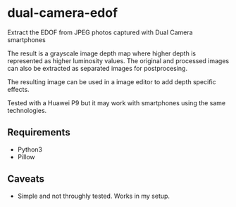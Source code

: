 # dual-camera-edof
Extract the EDOF from JPEG photos captured with Dual Camera smartphones

The result is a grayscale image depth map where higher depth is represented as higher luminosity values. The original and processed images can also be extracted as separated images for postprocesing.

The resulting image can be used in a image editor to add depth specific effects.

Tested with a Huawei P9 but it may work with smartphones using the same technologies.

## Requirements

* Python3
* Pillow


## Caveats

* Simple and not throughly tested. Works in my setup.
